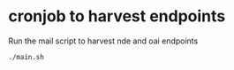 # cronjob to harvest endpoints

Run the mail script to harvest nde and oai endpoints
```shell
./main.sh
```

